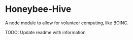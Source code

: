 # Honeybee-Hive
A node module to allow for volunteer computing, like BOINC.

TODO: Update readme with information
